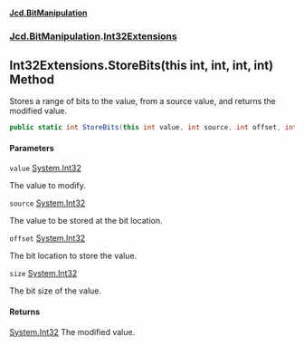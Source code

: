 #### [Jcd.BitManipulation](index.md 'index')
### [Jcd.BitManipulation](Jcd.BitManipulation.md 'Jcd.BitManipulation').[Int32Extensions](Jcd.BitManipulation.Int32Extensions.md 'Jcd.BitManipulation.Int32Extensions')

## Int32Extensions.StoreBits(this int, int, int, int) Method

Stores a range of bits to the value, from a source value, and returns the modified value.

```csharp
public static int StoreBits(this int value, int source, int offset, int size);
```
#### Parameters

<a name='Jcd.BitManipulation.Int32Extensions.StoreBits(thisint,int,int,int).value'></a>

`value` [System.Int32](https://docs.microsoft.com/en-us/dotnet/api/System.Int32 'System.Int32')

The value to modify.

<a name='Jcd.BitManipulation.Int32Extensions.StoreBits(thisint,int,int,int).source'></a>

`source` [System.Int32](https://docs.microsoft.com/en-us/dotnet/api/System.Int32 'System.Int32')

The value to be stored at the bit location.

<a name='Jcd.BitManipulation.Int32Extensions.StoreBits(thisint,int,int,int).offset'></a>

`offset` [System.Int32](https://docs.microsoft.com/en-us/dotnet/api/System.Int32 'System.Int32')

The bit location to store the value.

<a name='Jcd.BitManipulation.Int32Extensions.StoreBits(thisint,int,int,int).size'></a>

`size` [System.Int32](https://docs.microsoft.com/en-us/dotnet/api/System.Int32 'System.Int32')

The bit size of the value.

#### Returns
[System.Int32](https://docs.microsoft.com/en-us/dotnet/api/System.Int32 'System.Int32')
The modified value.